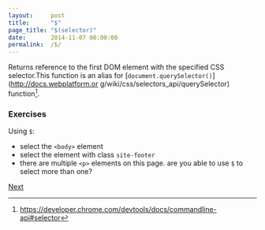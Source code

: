 ```yaml
---
layout:     post
title:      "$"
page_title: "$(selector)"
date:       2014-11-07 00:00:00
permalink:  /$/
---
```


Returns reference to the first DOM element with the specified CSS selector.This
function is an alias for [`document.querySelector()`](http://docs.webplatform.or
g/wiki/css/selectors_api/querySelector) function[^1].

### Exercises

Using `$`:

* select the `<body>` element
* select the element with class `site-footer`
* there are multiple `<p>` elements on this page. are you able to use `$` to
  select more than one?

<a href="../$$" class="next-btn">Next</a>

[^1]: https://developer.chrome.com/devtools/docs/commandline-api#selector
